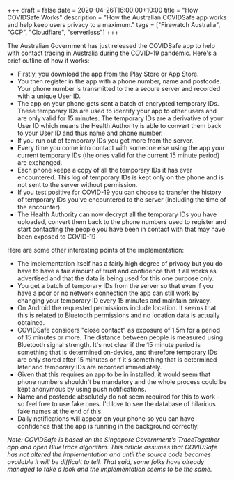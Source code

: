+++
draft = false
date = 2020-04-26T16:00:00+10:00
title = "How COVIDSafe Works"
description = "How the Australian COVIDSafe app works and help keep users privacy to a maximum."
tags = ["Firewatch Australia", "GCP", "Cloudflare", "serverless"]
+++

The Australian Government has just released the COVIDSafe app to help with contact tracing in
Australia during the COVID-19 pandemic. Here's a brief outline of how it works:

- Firstly, you download the app from the Play Store or App Store.
- You then register in the app with a phone number, name and postcode. Your phone number is transmitted to the a secure server and recorded with a unique User ID.
- The app on your phone gets sent a batch of encrypted temporary IDs. These temporary IDs are used to identify
  your app to other users and are only valid for 15 minutes. The temporary IDs are a derivative of
  your User ID which means the Health Authority is able to convert them back to your User ID and thus
  name and phone number.
- If you run out of temporary IDs you get more from the server.
- Every time you come into contact with someone else using the app your current temporary IDs (the
  ones valid for the current 15 minute period) are exchanged.
- Each phone keeps a copy of all the temporary IDs it has ever encountered. This log of temporary
  IDs is kept only on the phone and is not sent to the server without permission.
- If you test positive for COVID-19 you can choose to transfer the history of temporary IDs you've
  encountered to the server (including the time of the encounter).
- The Health Authority can now decrypt all the temporary IDs you have uploaded, convert them back to
  the phone numbers used to register and start contacting the people you have been in contact with
  that may have been exposed to COVID-19

Here are some other interesting points of the implementation:

- The implementation itself has a fairly high degree of privacy but you do have to have a fair
  amount of trust and confidence that it all works as advertised and that the data is being used for
  this one purpose only.
- You get a batch of temporary IDs from the server so that even if you have a poor or no network
  connection the app can still work by changing your temporary ID every 15 minutes and maintain
  privacy.
- On Android the requested permissions include location. It seems that this is related to Bluetooth
  permissions and no location data is actually obtained.
- COVIDSafe considers "close contact" as exposure of 1.5m for a period of 15 minutes or more. The
  distance between people is measured using Bluetooth signal strength. It's not clear if the 15
  minute period is something that is determined on-device, and therefore temporary IDs are only
  stored after 15 minutes or if it's something that is determined later and temporary IDs are
  recorded immediately.
- Given that this requires an app to be in installed, it would seem that phone numbers shouldn't be
  mandatory and the whole process could be kept anonymous by using push notifications.
- Name and postcode absolutely do not seem required for this to work - so feel free to use fake
  ones. I'd love to see the database of hilarious fake names at the end of this.
- Daily notifications will appear on your phone so you can have confidence that the app is running
  in the background correctly.

*Note: COVIDSafe is based on the Singapore Government's TraceTogether app and open BlueTrace
algorithm. This article assumes that COVIDSafe has not altered the implementation and until the
source code becomes available it will be difficult to tell. That said, some folks have already
managed to take a look and the implementation seems to be the same.*
